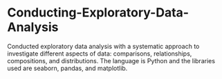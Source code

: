 # Conducting-Exploratory-Data-Analysis

Conducted exploratory data analysis with a systematic approach to investigate different aspects of data: comparisons, relationships, compositions, and distributions. The language is Python and the libraries used are seaborn, pandas, and matplotlib.
